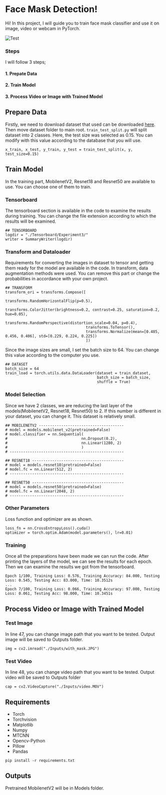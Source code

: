 # Face Mask Detection!

Hi! In this project, I will guide you to train face mask classifier and use it on image, video or webcam in PyTorch.

![Test](Outputs/output-video.gif)

### Steps
I will follow 3 steps;
#### 1. Prepate Data
#### 2. Train Model
#### 3. Process Video or Image with Trained Model

## Prepare Data

Firstly, we need to download dataset that used can be downloaded [here](https://drive.google.com/drive/folders/1XDte2DL2Mf_hw4NsmGst7QtYoU7sMBVG?usp=sharing). Then move dataset folder to main root. `train_test_split.py` will split dataset into 2 classes. Here, the test size was selected as 0.15. You can modify with this value according to the database that you will use.

```
x_train, x_test, y_train, y_test = train_test_split(x, y, test_size=0.15)
```

## Train Model

In the training part, MobilenetV2, Resnet18 and Resnet50 are available to use. You can choose one of them to train.

### Tensorboard

The tensorboard section is available in the code to examine the results during training. You can change the file extension according to which the results will be examined.

```
## TENSORBOARD
logdir = "./Tensorboard/Experiment3/"
writer = SummaryWriter(logdir)
```

### Transform and Dataloader

Requirements for converting the images in dataset to tensor and getting them ready for the model are available in the code. In transform, data augmentation methods were used. You can remove this part or change the probabilities in accordance with your own project.

```
## TRANSFORM
transform_ori = transforms.Compose([
                                    transforms.RandomHorizontalFlip(p=0.5),
                                    transforms.ColorJitter(brightness=0.2, contrast=0.25, saturation=0.2, hue=0.05),
                                    transforms.RandomPerspective(distortion_scale=0.04, p=0.4),
                                    transforms.ToTensor(),
                                    transforms.Normalize(mean=[0.485, 0.456, 0.406], std=[0.229, 0.224, 0.225])
                                    ])
```

Since the image sizes are small, I set the batch size to 64. You can change this value according to the computer you use.

```
## DATASET
batch_size = 64
train_load = torch.utils.data.DataLoader(dataset = train_dataset,
                                         batch_size = batch_size,
                                         shuffle = True)
```
### Model Selection

Since we have 2 classes, we are reducing the last layer of the models(MobilenetV2, Resnet18, Resnet50)  to 2. If this number is different in your dataset, you can change it. This dataset is relatively small.

```
## MOBILENETV2 --------------------------------------
# model = models.mobilenet_v2(pretrained=False)
# model.classifier = nn.Sequential(
#                                 nn.Dropout(0.2),
#                                 nn.Linear(1280, 2)
#                                 )
# ---------------------------------------------------

## RESNET18 -----------------------------------------
# model = models.resnet18(pretrained=False)
# model.fc = nn.Linear(512, 2)
# ---------------------------------------------------

## RESNET50 -----------------------------------------
# model = models.resnet50(pretrained=False)
# model.fc = nn.Linear(2048, 2)
# ---------------------------------------------------
```

### Other Parameters

Loss function and optimizer are as shown.

```
loss_fn = nn.CrossEntropyLoss().cuda()
optimizer = torch.optim.Adam(model.parameters(), lr=0.01)
```
### Training

Once all the preparations have been made we can run the code. After printing the layers of the model, we can see the results for each epoch. Then we can examine the results we got from the tensorboard.

```
Epoch 1/100, Training Loss: 0.576, Training Accuracy: 84.000, Testing Loss: 0.545, Testing Acc: 83.000, Time: 10.3512s
...
Epoch 7/100, Training Loss: 0.066, Training Accuracy: 97.000, Testing Loss: 0.061, Testing Acc: 98.000, Time: 10.3451s
```

## Process Video or Image with Trained Model

### Test Image
In line 47, you can change image path that you want to be tested. Output image will be saved to Outputs folder.

```
img = cv2.imread("./Inputs/with_mask.JPG")
```

### Test Video
In line 48, you can change video path that you want to be tested. Output video will be saved to Outputs folder

```
cap = cv2.VideoCapture("./Inputs/video.MOV")
```

## Requirements
- Torch
- Torchvision
- Matplotlib
- Numpy
- MTCNN
- Opencv-Python
- Pillow
- Pandas

```
pip install -r requirements.txt
```

## Outputs
Pretrained MobilenetV2 will be in Models folder.
